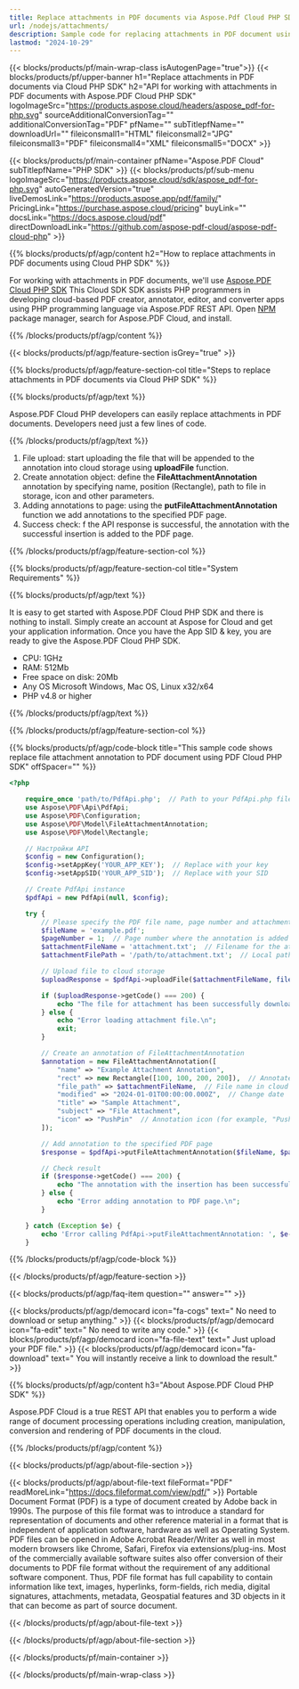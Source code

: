 ```yaml
---
title: Replace attachments in PDF documents via Aspose.Pdf Cloud PHP SDK
url: /nodejs/attachments/
description: Sample code for replacing attachments in PDF document using Cloud PHP SDK. Use API example code for working with attachments in PDF documents with Aspose.PDF Cloud PHP SDK.
lastmod: "2024-10-29"
---
```


{{< blocks/products/pf/main-wrap-class isAutogenPage="true">}}
{{< blocks/products/pf/upper-banner h1="Replace attachments in PDF documents via Cloud PHP SDK" h2="API for working with attachments in PDF documents with Aspose.PDF Cloud PHP SDK" logoImageSrc="https://products.aspose.cloud/headers/aspose_pdf-for-php.svg" sourceAdditionalConversionTag="" additionalConversionTag="PDF" pfName="" subTitlepfName="" downloadUrl="" fileiconsmall1="HTML" fileiconsmall2="JPG" fileiconsmall3="PDF" fileiconsmall4="XML" fileiconsmall5="DOCX" >}}

{{< blocks/products/pf/main-container pfName="Aspose.PDF Cloud" subTitlepfName="PHP SDK" >}}
{{< blocks/products/pf/sub-menu logoImageSrc="https://products.aspose.cloud/sdk/aspose_pdf-for-php.svg"
autoGeneratedVersion="true"
liveDemosLink="https://products.aspose.app/pdf/family/" PricingLink="https://purchase.aspose.cloud/pricing" buyLink="" docsLink="https://docs.aspose.cloud/pdf"  directDownloadLink="https://github.com/aspose-pdf-cloud/aspose-pdf-cloud-php" >}}

{{% blocks/products/pf/agp/content h2="How to replace attachments in PDF documents using Cloud PHP SDK" %}}

 For working with attachments in PDF documents, we'll use
 [Aspose.PDF Cloud PHP SDK](https://products.aspose.cloud/pdf/php/)
 This Cloud SDK SDK assists PHP programmers in developing cloud-based PDF creator, annotator, editor, and converter apps using PHP programming language via Aspose.PDF REST API. Open
 [NPM](https://www.npmjs.com/package/asposepdfcloud)
 package manager, search for Aspose.PDF Cloud, and install. 

{{% /blocks/products/pf/agp/content %}}

{{< blocks/products/pf/agp/feature-section isGrey="true" >}}

{{% blocks/products/pf/agp/feature-section-col title="Steps to replace attachments in PDF documents via Cloud PHP SDK" %}}

{{% blocks/products/pf/agp/text %}}

 Aspose.PDF Cloud PHP developers can easily replace attachments in PDF documents. Developers need just a few lines of code.

{{% /blocks/products/pf/agp/text %}}

1. File upload: start uploading the file that will be appended to the annotation into cloud storage using <b>uploadFile</b> function.
1. Create annotation object: define the <b>FileAttachmentAnnotation</b> annotation by specifying name, position (Rectangle), path to file in storage, icon and other parameters.
1. Adding annotations to page: using the <b>putFileAttachmentAnnotation</b> function we add annotations to the specified PDF page.
1. Success check: f the API response is successful, the annotation with the successful insertion is added to the PDF page.

{{% /blocks/products/pf/agp/feature-section-col %}}

{{% blocks/products/pf/agp/feature-section-col title="System Requirements" %}}

{{% blocks/products/pf/agp/text %}}

It is easy to get started with Aspose.PDF Cloud PHP SDK and there is nothing to install. Simply create an account at Aspose for Cloud and get your application information. Once you have the App SID & key, you are ready to give the Aspose.PDF Cloud PHP SDK.

* CPU: 1GHz
* RAM: 512Mb
* Free space on disk: 20Mb
* Any OS Microsoft Windows, Mac OS, Linux x32/x64
* PHP v4.8 or higher

{{% /blocks/products/pf/agp/text %}}

{{% /blocks/products/pf/agp/feature-section-col %}}

{{% blocks/products/pf/agp/code-block title="This sample code shows replace file attachment annotation to PDF document using PDF Cloud PHP SDK" offSpacer="" %}}

```php
<?php

    require_once 'path/to/PdfApi.php';  // Path to your PdfApi.php file
    use Aspose\PDF\Api\PdfApi;
    use Aspose\PDF\Configuration;
    use Aspose\PDF\Model\FileAttachmentAnnotation;
    use Aspose\PDF\Model\Rectangle;

    // Настройки API
    $config = new Configuration();
    $config->setAppKey('YOUR_APP_KEY');  // Replace with your key
    $config->setAppSID('YOUR_APP_SID');  // Replace with your SID

    // Create PdfApi instance
    $pdfApi = new PdfApi(null, $config);

    try {
        // Please specify the PDF file name, page number and attachment file name
        $fileName = 'example.pdf';
        $pageNumber = 1;  // Page number where the annotation is added
        $attachmentFileName = 'attachment.txt';  // Filename for the attachment
        $attachmentFilePath = '/path/to/attachment.txt';  // Local path to file

        // Upload file to cloud storage
        $uploadResponse = $pdfApi->uploadFile($attachmentFileName, file_get_contents($attachmentFilePath));

        if ($uploadResponse->getCode() === 200) {
            echo "The file for attachment has been successfully downloaded.\n";
        } else {
            echo "Error loading attachment file.\n";
            exit;
        }

        // Create an annotation of FileAttachmentAnnotation
        $annotation = new FileAttachmentAnnotation([
            "name" => "Example Attachment Annotation",
            "rect" => new Rectangle([100, 100, 200, 200]),  // Annotated position on page
            "file_path" => $attachmentFileName,  // File name in cloud storage
            "modified" => "2024-01-01T00:00:00.000Z",  // Change date
            "title" => "Sample Attachment",
            "subject" => "File Attachment",
            "icon" => "PushPin"  // Annotation icon (for example, "PushPin", "Graph", "Paperclip")
        ]);

        // Add annotation to the specified PDF page
        $response = $pdfApi->putFileAttachmentAnnotation($fileName, $pageNumber, $annotation);

        // Check result
        if ($response->getCode() === 200) {
            echo "The annotation with the insertion has been successfully added to the PDF page.\n";
        } else {
            echo "Error adding annotation to PDF page.\n";
        }

    } catch (Exception $e) {
        echo 'Error calling PdfApi->putFileAttachmentAnnotation: ', $e->getMessage(), PHP_EOL;
    }
```

{{% /blocks/products/pf/agp/code-block %}}

{{< /blocks/products/pf/agp/feature-section >}}

{{< blocks/products/pf/agp/faq-item question="" answer="" >}}

<!-- aboutfile Starts -->

{{< blocks/products/pf/agp/democard icon="fa-cogs" text=" No need to download or setup anything." >}}
{{< blocks/products/pf/agp/democard icon="fa-edit" text=" No need to write any code." >}}
{{< blocks/products/pf/agp/democard icon="fa-file-text" text=" Just upload your PDF file." >}}
{{< blocks/products/pf/agp/democard icon="fa-download" text=" You will instantly receive a link to download the result." >}}

{{% blocks/products/pf/agp/content h3="About Aspose.PDF Cloud PHP SDK" %}}

Aspose.PDF Cloud is a true REST API that enables you to perform a wide range of document processing operations including creation, manipulation, conversion and rendering of PDF documents in the cloud.

{{% /blocks/products/pf/agp/content %}}

{{< blocks/products/pf/agp/about-file-section >}}

{{< blocks/products/pf/agp/about-file-text fileFormat="PDF" readMoreLink="https://docs.fileformat.com/view/pdf/" >}}
Portable Document Format (PDF) is a type of document created by Adobe back in 1990s. The purpose of this file format was to introduce a standard for representation of documents and other reference material in a format that is independent of application software, hardware as well as Operating System. PDF files can be opened in Adobe Acrobat Reader/Writer as well in most modern browsers like Chrome, Safari, Firefox via extensions/plug-ins. Most of the commercially available software suites also offer conversion of their documents to PDF file format without the requirement of any additional software component. Thus, PDF file format has full capability to contain information like text, images, hyperlinks, form-fields, rich media, digital signatures, attachments, metadata, Geospatial features and 3D objects in it that can become as part of source document.

{{< /blocks/products/pf/agp/about-file-text >}}

{{< /blocks/products/pf/agp/about-file-section >}}

<!-- aboutfile Ends -->

{{< /blocks/products/pf/main-container >}}

{{< /blocks/products/pf/main-wrap-class >}}
